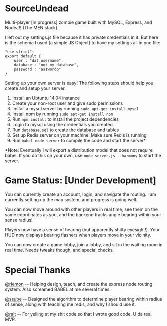 SourceUndead
============

Multi-player [in progress] zombie game built with MySQL, Express, and NodeJS (The MEN stack).

I left out my settings.js file because it has private credentials in it. But here is the schema I used (a simple JS Object) to have my settings all in one file:

    "use strict";
    export default {
        user : "dat username",
        database : "not my database",
        password : "asswordp"
    }

Setting up your own server is easy! The following steps should help you create and setup your server.

1. Install an Ubtuntu 14.04 instance
2. Create your non-root user and give sudo permissions
3. Install a mysql server by running `sudo apt-get install mysql`
4. Install npm by running `sudo apt-get install npm`
5. Run `npm install` to install the project dependencies
6. Login to mysql using the credentials you created
7. Run `database.sql` to create the database and tables
8. Set up Redis server on your machine! Make sure Redis is running
9. Run `babel-node server` to compile the code and start the server*

*Note: Eventually I will export a distribution model that does not require babel. If you do this on your own, use `node server.js --harmony` to start the server.

Game Status: [Under Development]
================================

You can currently create an account, login, and navigate the routing. I am currently setting up the map system, and progress is going well. 

You can now move around with other players in real time, see them on the same coordinates as you, and the backend tracks angle bearing within your sense radius!

Players now have a sense of hearing (but apparently shitty eyesight!). Your HUD now displays bearing flashers when players move in your vicinity.

You can now create a game lobby, join a lobby, and sit in the waiting room in real time. Needs tweaks though, and special checks.

Special Thanks
==============

[@rlemon](https://github.com/rlemon) -- Helping design, teach, and create the express node routing system. Also screamed BABEL at me several times.

[@ssube](https://github.com/ssube) -- Designed the algorithm to determine player bearing within radius of sense, along with teaching me redis, and why I should use it.

[@ralt](https://github.com/ralt) -- For yelling at my shit code so that I wrote good code. U da real MVP.
